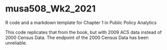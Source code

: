 # musa508_Wk2_2021
R code and a markdown template for Chapter 1 in Public Policy Analytics

This code replicates that from the book, but with 2009 ACS data instead of 2000 Census Data. The endpoint of the 2000 Census Data has been unreliable.

